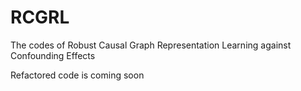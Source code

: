 # RCGRL
The codes of Robust Causal Graph Representation Learning against Confounding Effects

Refactored code is coming soon
